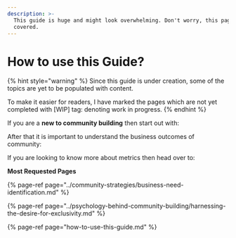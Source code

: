 ```yaml
---
description: >-
  This guide is huge and might look overwhelming. Don't worry, this page got you
  covered.
---
```


# How to use this Guide?

{% hint style="warning" %}
Since this guide is under creation, some of the topics are yet to be populated with content. 

To make it easier for readers, I have marked the pages which are not yet completed with \[WIP\] tag: denoting work in progress.
{% endhint %}



If you are a **new to community building** then start out with:

After that it is important to understand the business outcomes of community:

If you are looking to know more about metrics then head over to:

**Most Requested Pages**

{% page-ref page="../community-strategies/business-need-identification.md" %}

{% page-ref page="../psychology-behind-community-building/harnessing-the-desire-for-exclusivity.md" %}

{% page-ref page="how-to-use-this-guide.md" %}



